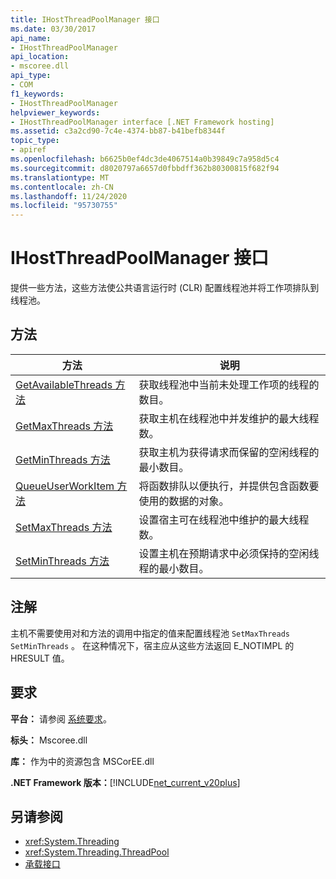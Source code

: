 ```yaml
---
title: IHostThreadPoolManager 接口
ms.date: 03/30/2017
api_name:
- IHostThreadPoolManager
api_location:
- mscoree.dll
api_type:
- COM
f1_keywords:
- IHostThreadPoolManager
helpviewer_keywords:
- IHostThreadPoolManager interface [.NET Framework hosting]
ms.assetid: c3a2cd90-7c4e-4374-bb87-b41befb8344f
topic_type:
- apiref
ms.openlocfilehash: b6625b0ef4dc3de4067514a0b39849c7a958d5c4
ms.sourcegitcommit: d8020797a6657d0fbbdff362b80300815f682f94
ms.translationtype: MT
ms.contentlocale: zh-CN
ms.lasthandoff: 11/24/2020
ms.locfileid: "95730755"
---
```

# <a name="ihostthreadpoolmanager-interface"></a>IHostThreadPoolManager 接口

提供一些方法，这些方法使公共语言运行时 (CLR) 配置线程池并将工作项排队到线程池。  
  
## <a name="methods"></a>方法  
  
|方法|说明|  
|------------|-----------------|  
|[GetAvailableThreads 方法](ihostthreadpoolmanager-getavailablethreads-method.md)|获取线程池中当前未处理工作项的线程的数目。|  
|[GetMaxThreads 方法](ihostthreadpoolmanager-getmaxthreads-method.md)|获取主机在线程池中并发维护的最大线程数。|  
|[GetMinThreads 方法](ihostthreadpoolmanager-getminthreads-method.md)|获取主机为获得请求而保留的空闲线程的最小数目。|  
|[QueueUserWorkItem 方法](ihostthreadpoolmanager-queueuserworkitem-method.md)|将函数排队以便执行，并提供包含函数要使用的数据的对象。|  
|[SetMaxThreads 方法](ihostthreadpoolmanager-setmaxthreads-method.md)|设置宿主可在线程池中维护的最大线程数。|  
|[SetMinThreads 方法](ihostthreadpoolmanager-setminthreads-method.md)|设置主机在预期请求中必须保持的空闲线程的最小数目。|  
  
## <a name="remarks"></a>注解  

 主机不需要使用对和方法的调用中指定的值来配置线程池 `SetMaxThreads` `SetMinThreads` 。 在这种情况下，宿主应从这些方法返回 E_NOTIMPL 的 HRESULT 值。  
  
## <a name="requirements"></a>要求  

 **平台：** 请参阅 [系统要求](../../get-started/system-requirements.md)。  
  
 **标头：** Mscoree.dll  
  
 **库：** 作为中的资源包含 MSCorEE.dll  
  
 **.NET Framework 版本：**[!INCLUDE[net_current_v20plus](../../../../includes/net-current-v20plus-md.md)]  
  
## <a name="see-also"></a>另请参阅

- <xref:System.Threading>
- <xref:System.Threading.ThreadPool>
- [承载接口](hosting-interfaces.md)
